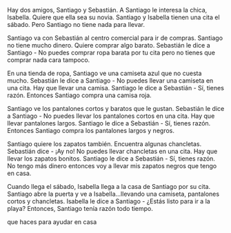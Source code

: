 Hay dos amigos, Santiago y Sebastián.
A Santiago le interesa la chica, Isabella. Quiere que ella sea su novia.
Santiago y Isabella tienen una cita el sábado.
Pero Santiago no tiene nada para llevar.

Santiago va con Sebastián al centro comercial para ir de compras.
Santiago no tiene mucho dinero. Quiere comprar algo barato.
Sebastián le dice a Santiago - No puedes comprar ropa barata por tu cita pero no tienes que comprar nada cara tampoco.

En una tienda de ropa, Santiago ve una camiseta azul que no cuesta mucho.
Sebastián le dice a Santiago - No puedes llevar una camiseta en una cita. Hay que llevar una camisa.
Santiago le dice a Sebastián - Sí, tienes razón. Entonces Santiago compra una camisa roja.

Santiago ve los pantalones cortos y baratos que le gustan.
Sebastián le dice a Santiago - No puedes llevar los pantalones cortos en una cita. Hay que llevar pantalones largos.
Santiago le dice a Sebastián - Sí, tienes razón. Entonces Santiago compra los pantalones largos y negros.

Santiago quiere los zapatos también. Encuentra algunas chancletas.
Sebastián dice - ¡Ay no! No puedes llevar chancletas en una cita. Hay que llevar los zapatos bonitos.
Santiago le dice a Sebastián - Sí, tienes razón. No tengo más dinero entonces voy a llevar mis zapatos negros que tengo en casa.

Cuando llega el sábado, Isabella llega a la casa de Santiago por su cita.
Santiago abre la puerta y ve a Isabella...llevando una camiseta, pantalones cortos y chancletas.
Isabella le dice a Santiago - ¿Estás listo para ir a la playa?
Entonces, Santiago tenía razón todo tiempo.

que haces para ayudar en casa
